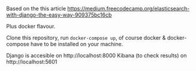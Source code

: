 Based on the this article https://medium.freecodecamp.org/elasticsearch-with-django-the-easy-way-909375bc16cb

Plus docker flavour.

Clone this repository, run `docker-compose up`, of course docker & docker-compose have to be installed on your machine.

Django is accesible on http://localhost:8000
Kibana (to check results) on http://localhost:5601